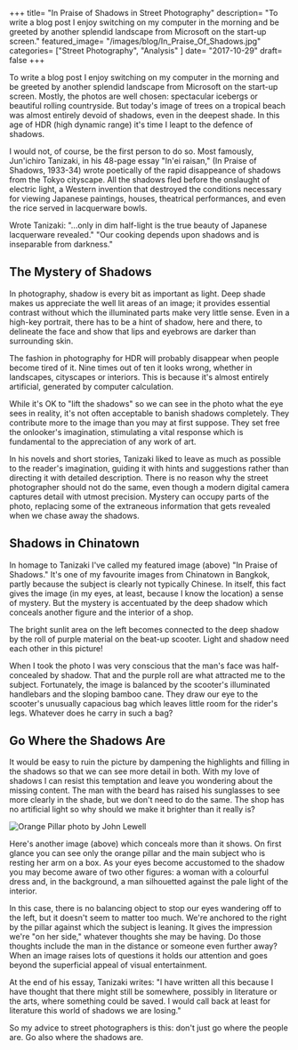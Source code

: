 +++
title= "In Praise of Shadows in Street Photography"
description= "To write a blog post I enjoy switching on my computer in the morning and be greeted by another splendid landscape from Microsoft on the start-up screen."
featured_image= "/images/blog/In_Praise_Of_Shadows.jpg"
categories= ["Street Photography", "Analysis" ]
date= "2017-10-29"
draft= false
+++

To write a blog post I enjoy switching on my computer in the morning and be greeted by another splendid landscape from Microsoft on the start-up screen. Mostly, the photos are well chosen: spectacular icebergs or beautiful rolling countryside. But today's image of trees on a tropical beach was almost entirely devoid of shadows, even in the deepest shade. In this age of HDR (high dynamic range) it's time I leapt to the defence of shadows.

I would not, of course, be the first person to do so. Most famously, Jun'ichiro Tanizaki, in his 48-page essay "In'ei raisan," (In Praise of Shadows, 1933-34) wrote poetically of the rapid disappeance of shadows from the Tokyo cityscape. All the shadows fled before the onslaught of electric light, a Western invention that destroyed the conditions necessary for viewing Japanese paintings, houses, theatrical performances, and even the rice served in lacquerware bowls.

Wrote Tanizaki: "...only in dim half-light is the true beauty of Japanese lacquerware revealed." "Our cooking depends upon shadows and is inseparable from darkness."

## The Mystery of Shadows
  
In photography, shadow is every bit as important as light. Deep shade makes us appreciate the well lit areas of an image; it provides essential contrast without which the illuminated parts make very little sense. Even in a high-key portrait, there has to be a hint of shadow, here and there, to delineate the face and show that lips and eyebrows are darker than surrounding skin.

The fashion in photography for HDR will probably disappear when people become tired of it. Nine times out of ten it looks wrong, whether in landscapes, cityscapes or interiors. This is because it's almost entirely artificial, generated by computer calculation.

While it's OK to "lift the shadows" so we can see in the photo what the eye sees in reality, it's not often acceptable to banish shadows completely. They contribute more to the image than you may at first suppose. They set free the onlooker's imagination, stimulating a vital response which is fundamental to the appreciation of any work of art.

In his novels and short stories, Tanizaki liked to leave as much as possible to the reader's imagination, guiding it with hints and suggestions rather than directing it with detailed description. There is no reason why the street photographer should not do the same, even though a modern digital camera captures detail with utmost precision. Mystery can occupy parts of the photo, replacing some of the extraneous information that gets revealed when we chase away the shadows.

## Shadows in Chinatown
  
In homage to Tanizaki I've called my featured image (above) "In Praise of Shadows." It's one of my favourite images from Chinatown in Bangkok, partly because the subject is clearly not typically Chinese. In itself, this fact gives the image (in my eyes, at least, because I know the location) a sense of mystery. But the mystery is accentuated by the deep shadow which conceals another figure and the interior of a shop.

The bright sunlit area on the left becomes connected to the deep shadow by the roll of purple material on the beat-up scooter. Light and shadow need each other in this picture!

When I took the photo I was very conscious that the man's face was half-concealed by shadow. That and the purple roll are what attracted me to the subject. Fortunately, the image is balanced by the scooter's illuminated handlebars and the sloping bamboo cane. They draw our eye to the scooter's unusually capacious bag which leaves little room for the rider's legs. Whatever does he carry in such a bag?

## Go Where the Shadows Are
  
It would be easy to ruin the picture by dampening the highlights and filling in the shadows so that we can see more detail in both. With my love of shadows I can resist this temptation and leave you wondering about the missing content. The man with the beard has raised his sunglasses to see more clearly in the shade, but we don't need to do the same. The shop has no artificial light so why should we make it brighter than it really is?

<img class="lazyload" data-src="/images/blog/Orange_Pillar.jpg" alt="Orange Pillar photo by John Lewell">

Here's another image (above) which conceals more than it shows. On first glance you can see only the orange pillar and the main subject who is resting her arm on a box. As your eyes become accustomed to the shadow you may become aware of two other figures: a woman with a colourful dress and, in the background, a man silhouetted against the pale light of the interior.

In this case, there is no balancing object to stop our eyes wandering off to the left, but it doesn't seem to matter too much. We're anchored to the right by the pillar against which the subject is leaning. It gives the impression we're "on her side," whatever thoughts she may be having. Do those thoughts include the man in the distance or someone even further away? When an image raises lots of questions it holds our attention and goes beyond the superficial appeal of visual entertainment.

At the end of his essay, Tanizaki writes: "I have written all this because I have thought that there might still be somewhere, possibly in literature or the arts, where something could be saved. I would call back at least for literature this world of shadows we are losing."

So my advice to street photographers is this: don't just go where the people are. Go also where the shadows are.